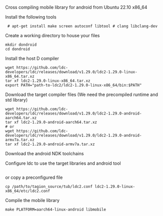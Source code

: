 Cross compiling mobile library for android from Ubuntu 22.10 x86_64

Install the following tools

```console
 # apt-get install make screen autoconf libtool # clang libclang-dev
```

Create a working directory to house your files
```
mkdir dondroid
cd dondroid
```

Install the host D compiler

```
wget https://github.com/ldc-developers/ldc/releases/download/v1.29.0/ldc2-1.29.0-linux-x86_64.tar.xz
tar xf ldc2-1.29.0-linux-x86_64.tar.xz
export PATH="path-to-ldc2/ldc2-1.29.0-linux-x86_64/bin:$PATH"
```

Download the target compiler files (We need the precompiled runtime and std library)

```
wget https://github.com/ldc-developers/ldc/releases/download/v1.29.0/ldc2-1.29.0-android-aarch64.tar.xz
tar xf ldc2-1.29.0-android-aarch64.tar.xz
# or
wget https://github.com/ldc-developers/ldc/releases/download/v1.29.0/ldc2-1.29.0-android-armv7a.tar.xz
tar xf ldc2-1.29.0-android-armv7a.tar.xz
```

Download the android NDK toolchains

Configure ldc to use the target libraries and android tool
```

```

or copy a preconfigured file
```
cp /path/to/tagion_source/tub/ldc2.conf ldc2-1.29.0-linux-x86_64/etc/ldc2.conf
```

Compile the mobile library
```
make PLATFORM=aarch64-linux-android libmobile
```
